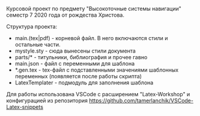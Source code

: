 Курсовой проект по предмету "Высокоточные системы навигации" семестр 7 2020 года от рождества Христова.

Структура проекта:
* main.(tex|pdf) - корневой файл. В него включаются стили и остальные части.
* mystyle.sty - сюда вынесены стили документа
* parts/* - титульники, библиография и прочее гавно
* main.json - файл с переменными для шаблона
* *.gen.tex - tex-файл с подставленными значениями шаблонных переменных (появляется после работы скрипта)
* LatexTemplater - подмодуль для заполнения шаблона

Для работы использована VSCode с расширением "Latex-Workshop" и конфигурацией из репозитория https://github.com/tamerlanchik/VSCode-Latex-snippets